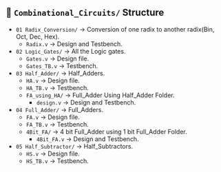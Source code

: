 ## 📂 `Combinational_Circuits/` Structure  
- `01 Radix_Conversion/` → Conversion of one radix to another radix(Bin, Oct, Dec, Hex).
  - `Radix.v` → Design and Testbench.
- `02 Logic_Gates/` → All the Logic gates.
  - `Gates.v` → Design file.
  - `Gates_TB.v` → Testbench.
- `03 Half_Adder/` → Half_Adders.
  - `HA.v` → Design file.
  - `HA_TB.v` → Testbench.
  - `FA_using_HA/` → Full_Adder Using Half_Adder Folder.
    - `design.v` → Design and Testbench.
- `04 Full_Adder/` → Full_Adders.
  - `FA.v` → Design file.
  - `FA_TB.v` → Testbench.
  - `4Bit_FA/` → 4 bit Full_Adder using 1 bit Full_Adder Folder.
    - `4Bit_FA.v` → Design and Testbench.
- `05 Half_Subtractor/` → Half_Subtractors.
  - `HS.v` → Design file.
  - `HS_TB.v` → Testbench.

